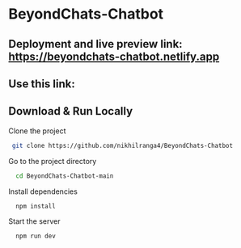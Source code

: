 # BeyondChats-Chatbot

## Deployment and live preview link: https://beyondchats-chatbot.netlify.app

## Use this link:

## Download & Run Locally

Clone the project

```bash
 git clone https://github.com/nikhilranga4/BeyondChats-Chatbot
```

Go to the project directory

```bash
  cd BeyondChats-Chatbot-main
```

Install dependencies

```bash
  npm install
```

Start the server

```bash
  npm run dev
```
